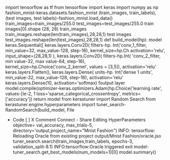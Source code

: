 import tensorflow as tf
from tensorflow import keras
import numpy as np
fashion_mnist-keras.datasets.fashion_mnist
(train_images, train_labels), (test images, test labels)-fashion_mnist.load_data()
train_images=train_images/255.0
test_images=test_images/255.0
train images[0].shape
(28, 28)
train_images train_images.reshape(len(train_images),28,28,1)
test images test_images.reshape(len(test_images),28,28,1)
def build_model(hp):
model keras.Sequential([
keras.layers.Conv2D(
filters-hp. Int('conv_1_filter, min_value=32, max_value-128, step-16), kernel_size=hp.Ch
activation='relu',
input_shape=(28,28,1)
), keras.layers.Conv2D(
filters-hp.Int( 'conv_2_filter, min value-32, max value-64, step-16),
kernel_size=hp.Choice('conv_2_kernel', values = [3,5]),
activation='relu'
keras.layers.Flatten(),
keras.layers.Dense(
units-hp. Int('dense 1 units', min_value-32, max_value-128, step-16),
activation='relu'
keras.layers.Dense(10, activation='softmax) foutput layer
model.compile(optimizer-keras.optimizers.Adam(hp.Choice('learning rate', values-[le-2, 1
loss='sparse_categorical_crossentropy',
metrics=['accuracy'])
return model
from kerastuner import Random Search
from kerastuner.engine.hyperparameters import
tuner_search-RandomSearch(build_model,
File

+ Code
[ ]
X
Comment
Connect -
Share
Editing
HyperParameters
objective= val_accuracy,
max_trials-5, directory='output,project_name="Mnist Fashion")
INFO: tensorflow: Reloading Oracle from existing project output/Mnist Fashion/oracle.jso
tuner_search.search(train_images,train_labels, epochs-3, validation_split-8.1)
INFO:tensorflow:Oracle triggered exit
model-tuner_search.get_best_models(num_models=1)[0]
model.summary()
